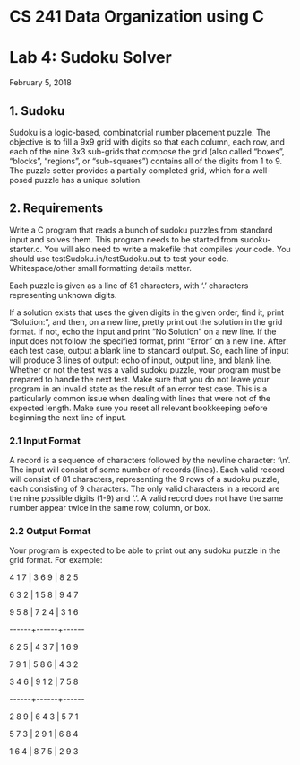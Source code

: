 # CS 241 Data Organization using C

# Lab 4: Sudoku Solver

February 5, 2018

## 1. Sudoku

Sudoku is a logic-based, combinatorial number placement puzzle. The objective is to fill a 9x9 grid with digits so that
each column, each row, and each of the nine 3x3 sub-grids that compose the grid (also called “boxes”, “blocks”,
“regions”, or “sub-squares”) contains all of the digits from 1 to 9. The puzzle setter provides a partially completed
grid, which for a well-posed puzzle has a unique solution.

## 2. Requirements

Write a C program that reads a bunch of sudoku puzzles from standard input and solves them. This program needs to
be started from sudoku-starter.c. You will also need to write a makefile that compiles your code. You should use
testSudoku.in/testSudoku.out to test your code. Whitespace/other small formatting details matter.

Each puzzle is given as a line of 81 characters, with ‘.’ characters representing unknown digits.


If a solution exists that uses the given digits in the given order, find it, print “Solution:”, and then, on a new line,
pretty print out the solution in the grid format.
If not, echo the input and print “No Solution” on a new line.
If the input does not follow the specified format, print “Error” on a new line.
After each test case, output a blank line to standard output. So, each line of input will produce 3 lines of output:
echo of input, output line, and blank line.
Whether or not the test was a valid sudoku puzzle, your program must be prepared to handle the next test. Make
sure that you do not leave your program in an invalid state as the result of an error test case. This is a
particularly common issue when dealing with lines that were not of the expected length. Make sure you reset all
relevant bookkeeping before beginning the next line of input.

### 2.1 Input Format

A record is a sequence of characters
followed by the newline character: ‘\n’.
The input will consist of some number of
records (lines).
Each valid record will consist of 81
characters, representing the 9 rows of a
sudoku puzzle, each consisting of 9
characters.
The only valid characters in a record are the
nine possible digits (1-9) and ‘.’.
A valid record does not have the same
number appear twice in the same row,
column, or box.

### 2.2 Output Format

Your program is expected to be able to print out any sudoku puzzle
in the grid format. For example:

4 1 7 | 3 6 9 | 8 2 5

6 3 2 | 1 5 8 | 9 4 7

9 5 8 | 7 2 4 | 3 1 6

------+------+------

8 2 5 | 4 3 7 | 1 6 9

7 9 1 | 5 8 6 | 4 3 2

3 4 6 | 9 1 2 | 7 5 8

------+------+------

2 8 9 | 6 4 3 | 5 7 1

5 7 3 | 2 9 1 | 6 8 4

1 6 4 | 8 7 5 | 2 9 3


